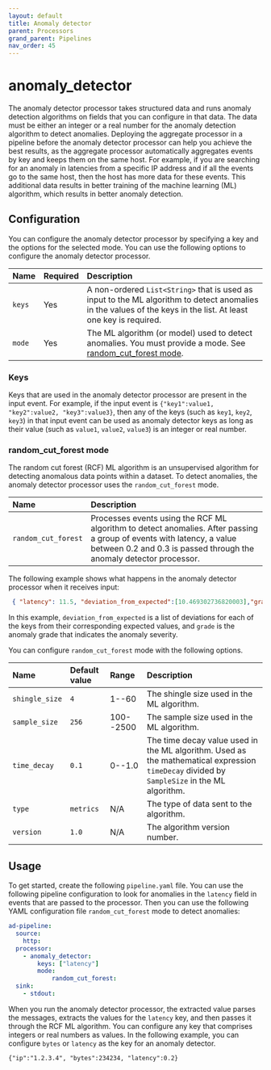 ```yaml
---
layout: default
title: Anomaly detector
parent: Processors
grand_parent: Pipelines
nav_order: 45
---
```


# anomaly_detector

The anomaly detector processor takes structured data and runs anomaly detection algorithms on fields that you can configure in that data. The data must be either an integer or a real number for the anomaly detection algorithm to detect anomalies. Deploying the aggregate processor in a pipeline before the anomaly detector processor can help you achieve the best results, as the aggregate processor automatically aggregates events by key and keeps them on the same host. For example, if you are searching for an anomaly in latencies from a specific IP address and if all the events go to the same host, then the host has more data for these events. This additional data results in better training of the machine learning (ML) algorithm, which results in better anomaly detection. 

## Configuration

You can configure the anomaly detector processor by specifying a key and the options for the selected mode. You can use the following options to configure the anomaly detector processor.

| Name | Required | Description |
| :--- | :--- | :--- |
| `keys` | Yes | A non-ordered `List<String>` that is used as input to the ML algorithm to detect anomalies in the values of the keys in the list. At least one key is required.
| `mode` | Yes | The ML algorithm (or model) used to detect anomalies. You must provide a mode. See [random_cut_forest mode](#random_cut_forest-mode).

### Keys

Keys that are used in the anomaly detector processor are present in the input event. For example, if the input event is `{"key1":value1, "key2":value2, "key3":value3}`, then any of the keys (such as `key1`, `key2`, `key3`) in that input event can be used as anomaly detector keys as long as their value (such as `value1`, `value2`, `value3`) is an integer or real number.

### random_cut_forest mode

The random cut forest (RCF) ML algorithm is an unsupervised algorithm for detecting anomalous data points within a dataset. To detect anomalies, the anomaly detector processor uses the `random_cut_forest` mode.

| Name | Description |
| :--- | :--- |
| `random_cut_forest` | Processes events using the RCF ML algorithm to detect anomalies. After passing a group of events with latency, a value between 0.2 and 0.3 is passed through the anomaly detector processor. | 

The following example shows what happens in the anomaly detector processor when it receives input:

 ```json
  { "latency": 11.5, "deviation_from_expected":[10.469302736820003],"grade":1.0}
```

In this example, `deviation_from_expected` is a list of deviations for each of the keys from their corresponding expected values, and `grade` is the anomaly grade that indicates the anomaly severity.
     

You can configure `random_cut_forest` mode with the following options. 

| Name | Default value | Range | Description |
| :--- | :--- | :--- | :--- |
| `shingle_size` | `4` | 1--60 | The shingle size used in the ML algorithm. |
| `sample_size` | `256` | 100--2500 | The sample size used in the ML algorithm. |
| `time_decay` | `0.1` | 0--1.0 | The time decay value used in the ML algorithm. Used as the mathematical expression `timeDecay` divided by `SampleSize` in the ML algorithm. |
| `type` | `metrics` | N/A | The type of data sent to the algorithm. |
| `version` | `1.0` | N/A | The algorithm version number. |

## Usage

To get started, create the following `pipeline.yaml` file. You can use the following pipeline configuration to look for anomalies in the `latency` field in events that are passed to the processor. Then you can use the following YAML configuration file `random_cut_forest` mode to detect anomalies:

```yaml
ad-pipeline:
  source:
    http:
  processor:
    - anomaly_detector:
        keys: ["latency"]
        mode: 
            random_cut_forest:
  sink:
    - stdout:
```

When you run the anomaly detector processor, the extracted value parses the messages, extracts the values for the `latency` key, and then passes it through the RCF ML algorithm. You can configure any key that comprises integers or real numbers as values. In the following example, you can configure `bytes` or `latency` as the key for an anomaly detector. 

`{"ip":"1.2.3.4", "bytes":234234, "latency":0.2}`